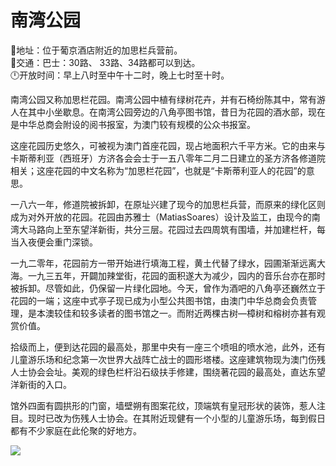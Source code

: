 # 南湾公园  
📍地址：位于葡京酒店附近的加思栏兵营前。  
🚌交通：巴士：30路、 33路、34路都可以到达。  
🕛开放时间：早上八时至中午十二时，晚上七时至十时。  

南湾公园又称加思栏花园。南湾公园中植有绿树花卉，并有石椅纷陈其中，常有游人在其中小坐歇息。在南湾公园旁边的八角亭图书馆，昔日为花园的酒水部，现在是中华总商会附设的阅书报室，为澳门较有规模的公众书报室。  

这座花园历史悠久，可被视为澳门首座花园，现占地面积六千平方米。它的由来与卡斯蒂利亚（西班牙）方济各会会士于一五八零年二月二日建立的圣方济各修道院相关；这座花园的中文名称为“加思栏花园”，也就是“卡斯蒂利亚人的花园”的意思。  

一八六一年，修道院被拆卸，在原址兴建了现今的加思栏兵营，而原来的绿化区则成为对外开放的花园。花园由苏雅士（MatiasSoares）设计及监工，由现今的南湾大马路向上至东望洋新街，共分三层。花园过去四周筑有围墙，并加建栏杆，每当入夜便会重门深锁。  

一九二零年，花园前方一带开始进行填海工程，黄土代替了绿水，园圃渐渐远离大海。一九三五年，开闢加辣堂街，花园的面积遂大为减少，园内的音乐台亦在那时被拆卸。尽管如此，仍保留一片绿化园地。今天，曾作为酒吧的八角亭还巍然立于花园的一端；这座中式亭子现已成为小型公共图书馆，由澳门中华总商会负责管理，是本澳较佳和较多读者的图书馆之一。而附近两棵古树—樟树和榕树亦甚有观赏价值。  

拾级而上，便到达花园的最高处，那里中央有一座三个喷咀的喷水池，此外，还有儿童游乐场和纪念第一次世界大战阵亡战士的圆形塔楼。这座建筑物现为澳门伤残人士协会会址。美观的绿色栏杆沿石级扶手修建，围绕著花园的最高处，直达东望洋新街的入口。  

馆外四面有圆拱形的门窗，墙壁朔有图案花纹，顶端筑有皇冠形状的装饰，惹人注目。现时已改为伤残人士协会。在其附近现健有一个小型的儿童游乐场，每到假日都有不少家庭在此伦聚的好地方。  

![](https://raw.gitmirror.com/szqq0512/Pic/main/img/202201212109158.png)  
